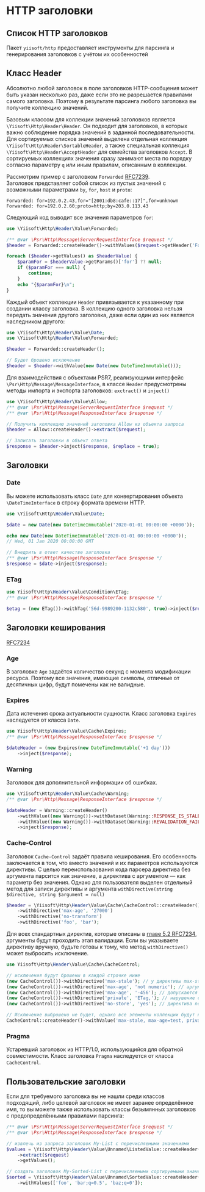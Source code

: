 # HTTP заголовки

## Список HTTP заголовков


Пакет `yiisoft/http` предоставляет инструменты для парсинга и генерирования заголовков с учётом их особенностей

## Класс Header

Абсолютно любой заголовок в поле заголовков HTTP-сообщения может быть указан несколько раз, даже если это не разрешается
правилами самого заголовка. Поэтому в результате парсинга любого заголовка вы получите коллекцию значений.

Базовым классом для коллекции значений заголовков является `\Yiisoft\Http\Header\Header`. Он подходит для заголовков,
в которых важно соблюдение порядка значений в заданной последовательности. Для сортируемых списков значений выделена
отдельная коллекция `\Yiisoft\Http\Header\SortableHeader`, а также специальная коллекция
`\Yiisoft\Http\Header\AcceptHeader` для семейства заголовков `Accept`. В сортируемых коллекциях значения сразу занимают
места по порядку согласно параметру `q` или иным правилам, описанным в коллекции.

Рассмотрим пример с заголовком `Forwarded` [RFC7239](https://tools.ietf.org/html/rfc7239).\
Заголовок представляет собой список из пустых значений с возможными параметрами `by`, `for`, `host` и `proto`:

```
Forwarded: for=192.0.2.43,for="[2001:db8:cafe::17]",for=unknown
Forwarded: for=192.0.2.60;proto=http;by=203.0.113.43
```

Следующий код выводит все значения параметров `for`:

```php
use \Yiisoft\Http\Header\Value\Forwarded;

/** @var \Psr\Http\Message\ServerRequestInterface $request */
$header = Forwarded::createHeader()->withValues($request->getHeader('Forwarded'));

foreach ($header->getValues() as $headerValue) {
    $paramFor = $headerValue->getParams()['for'] ?? null;
    if ($paramFor === null) {
        continue;
    }
    echo "{$paramFor}\n";
}
```

Каждый объект коллекции `Header` привязывается к указанному при создании классу заголовка. В коллекцию одного заголовка
нельзя передать значения другого заголовка, даже если один из них является наследником другого:

```php
use \Yiisoft\Http\Header\Value\Date;
use \Yiisoft\Http\Header\Value\Forwarded;

$header = Forwarded::createHeader();

// Будет брошено исключение
$header = $header->withValue(new Date(new DateTimeImmutable()));
```

Для взаимодействия с объектами PSR7, реализующими интерфейс `\Psr\Http\Message\MessageInterface`, в классе `Header`
предусмотрены методы импорта и экспорта заголовков: `exctract()` и `inject()`

```php
use \Yiisoft\Http\Header\Value\Allow;
/** @var \Psr\Http\Message\ServerRequestInterface $request */
/** @var \Psr\Http\Message\ResponseInterface $response */

// Получить коллекцию значений заголовка Allow из объекта запроса
$header = Allow::createHeader()->extract($request);

// Записать заголовки в объект ответа
$response = $header->inject($response, $replace = true);
```

## Заголовки

### Date

Вы можете использовать класс `Date` для конвертирования объекта `\DateTimeInterface` в строку формата времени HTTP.

```php
use \Yiisoft\Http\Header\Value\Date;

$date = new Date(new DateTimeImmutable('2020-01-01 00:00:00 +0000'));

echo new Date(new DateTimeImmutable('2020-01-01 00:00:00 +0000'));
// Wed, 01 Jan 2020 00:00:00 GMT

// Внедрить в ответ качестве заголовка
/** @var \Psr\Http\Message\ResponseInterface $response */
$response = $date->inject($response);
```

### ETag

```php
use Yiisoft\Http\Header\Value\Condition\ETag;
/** @var \Psr\Http\Message\ResponseInterface $response */

$etag = (new ETag())->withTag('56d-9989200-1132c580', true)->inject($response);
```

## Заголовки кеширования

[RFC7234](https://tools.ietf.org/html/rfc7234)

### Age

В заголовке `Age` задаётся количество секунд с момента модификации ресурса. Поэтому все значения, имеющие символы,
отличные от десятичных цифр, будут помечены как не валидные.

### Expires

Дата истечения срока актуальности сущности. Класс заголовка `Expires` наследуется от класса `Date`.

```php
use Yiisoft\Http\Header\Value\Cache\Expires;
/** @var \Psr\Http\Message\ResponseInterface $response */

$dateHeader = (new Expires(new DateTimeImmutable('+1 day')))
    ->inject($response);
```

### Warning

Заголовок для дополнительной информации об ошибках.
```php
use \Yiisoft\Http\Header\Value\Cache\Warning;
/** @var \Psr\Http\Message\ResponseInterface $response */

$dateHeader = Warning::createHeader()
    ->withValue((new Warning())->withDataset(Warning::RESPONSE_IS_STALE, '-', 'Response is stale'))
    ->withValue((new Warning())->withDataset(Warning::REVALIDATION_FAILED, '-', 'Revalidation failed'))
    ->inject($response);
```

### Cache-Control

Заголовок `Cache-Control` задаёт правила кеширования. Его особенность заключается в том, что вместо значений и их
параметров используются директивы. С целью переиспользования кода парсера директива без аргумента парсится как значение,
а директива с аргументом — как параметр без значения. Однако для пользователя выделен отдельный метод для записи
директивы и аргумента `withDirective(string $directive, string $argument = null)`

```php
$header = \Yiisoft\Http\Header\Value\Cache\CacheControl::createHeader()
    ->withDirective('max-age', '27000')
    ->withDirective('no-transform')
    ->withDirective('foo', 'bar');
```

Для всех стандартных директив, которые описаны в [главе 5.2 RFC7234](https://tools.ietf.org/html/rfc7234#section-5.2),
аргументы будут проходить этап валидации. Если вы указываете директиву вручную, будьте готовы к тому, что метод
`withDirective()` может выбросить исключение.

```php
use Yiisoft\Http\Header\Value\Cache\CacheControl;

// исключения будут брошены в каждой строчке ниже
(new CacheControl())->withDirective('max-stale'); // у директивы max-stale должен быть аргумент
(new CacheControl())->withDirective('max-age', 'not numeric'); // аргумент директивы max-age должен быть числовым
(new CacheControl())->withDirective('max-age', '-456'); // допускаются только цифры
(new CacheControl())->withDirective('private', 'ETag,'); // нарушение синтаксиса списка заголовков
(new CacheControl())->withDirective('no-store', 'yes'); // директива no-store не принимает аргумент

// Исключение выброшено не будет, однако все элементы коллекции будут не валидными
CacheControl::createHeader()->withValue('max-stale, max-age=test, private="ETag,", no-store=yes');
```

### Pragma

Устаревший заголовок из HTTP/1.0, использующийся для обратной совместимости.
Класс заголовка `Pragma` наследуется от класса `CacheControl`.

## Пользовательские заголовки

Если для требуемого заголовка вы не нашли среди классов подходящий, либо целевой заголовок не имеет заранее определённое
имя, то вы можете также использовать классы безымянных заголовков с предопределёнными правилами парсинга:

```php
/** @var \Psr\Http\Message\ServerRequestInterface $request */
/** @var \Psr\Http\Message\ResponseInterface $response */

// извлечь из запроса заголовок My-List с перечисляемыми значениями
$values = \Yiisoft\Http\Header\Value\Unnamed\ListedValue::createHeader('My-List')
    ->extract($request)
    ->getValues();

// создать заголовок My-Sorted-List с перечисляемыми сортируемыми значениями
$sorted = \Yiisoft\Http\Header\Value\Unnamed\SortedValue::createHeader('My-Sorted-List')
    ->withValues(['foo', 'bar;q=0.5', 'baz;q=0']);
```
